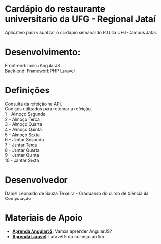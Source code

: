 # Cardápio do restaurante universitario da UFG - Regional Jataí
Aplicativo para visualizar o cardápio semanal do R.U da UFG-Campus Jataí.

# Desenvolvimento:
Front-end: Ionic+AngularJS<BR>
Back-end: Framework PHP Laravel

# Definições
Consulta da refeição na API.<BR>
Codigos utilizados para retornar a refeição.<BR>
1 - Almoço Segunda<BR>
2 - Almoço Terca<BR>
3 - Almoço Quarta<BR>
4 - Almoço Quinta<BR>
5 - Almoço Sexta<BR>
6 - Jantar Segunda<BR>
7 - Jantar Terca<BR>
8 - Jantar Quarta<BR>
9 - Jantar Quinta<BR>
10 - Jantar Sexta<BR>


# Desenvolvedor
Daniel Leonardo de Souza Teixeira  - Graduando do curso de Ciência da Computação

# Materiais de Apoio
 - [**Aprenda AngularJS**](http://qmagico.github.io/treinamento-angularjs/): Vamos aprender AngularJS?
 - [**Aprenda Laravel**](https://blog.butecopensource.org/tutorial-laravel-5/): Laravel 5 do começo ao fim
